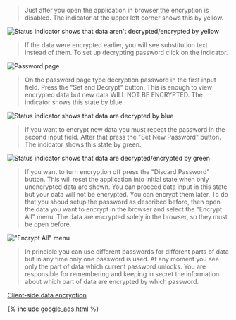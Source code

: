 > Just after you open the application in browser the encryption is disabled. The indicator at the upper left corner shows this by yellow.

![Status indicator shows that data aren't decrypted/encrypted by yellow](https://dvmorozov.github.io/expenses/assets/images/2015-07-03_10h48_58.png)

> If the data were encrypted earlier, you will see substitution text instead of them. To set up decrypting password click on the indicator.

![Password page](https://dvmorozov.github.io/expenses/assets/images/2015-07-03_10h51_00.png)

> On the password page type decryption password in the first input field. Press the "Set and Decrypt" button. This is enough to view encrypted data but new data WILL NOT BE ENCRYPTED. The indicator shows this state by blue.

![Status indicator shows that data are decrypted by blue](https://dvmorozov.github.io/expenses/assets/images/2015-07-03_22h34_29.png)

> If you want to encrypt new data you must repeat the password in the second input field. After that press the "Set New Password" button. The indicator shows this state by green.

![Status indicator shows that data are decrypted/encrypted by green](https://dvmorozov.github.io/expenses/assets/images/2015-07-03_15h42_00.png)

> If you want to turn encryption off press the "Discard Password" button. This will reset the application into initial state when only unencrypted data are shown. You can proceed data input in this state but your data will not be encrypted. You can encrypt them later. To do that you shoud setup the password as described before, then open the data you want to encrypt in the browser and select the "Encrypt All"  menu. The data are encrypted solely in the browser, so they must be open before.

!["Encrypt All" menu](https://dvmorozov.github.io/expenses/assets/images/2015-07-03_22h37_15.png)

> In principle you can use different passwords for different parts of data but in any time only one password is used. At any moment you see only the part of data which current password unlocks. You are responsible for remembering and keeping in secret the information about which part of data are encrypted by which password.

[Client-side data encryption](https://dvmorozov.github.io/expenses/client-side-data-encryption)

{% include google_ads.html %}
